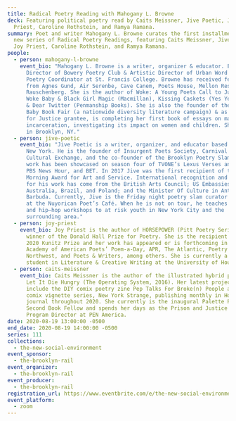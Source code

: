```yaml
---
title: Radical Poetry Reading with Mahogany L. Browne
deck: Featuring political poetry read by Caits Meissner, Jive Poetic, Joy
  Priest, Caroline Rothstein, and Ramya Ramana.
summary: Poet and writer Mahogany L. Browne curates the first installment in a
  new series of Radical Poetry Readings, featuring Caits Meissner, Jive Poetic,
  Joy Priest, Caroline Rothstein, and Ramya Ramana.
people:
  - person: mahogany-l-browne
    event_bio: "Mahogany L. Browne is a writer, organizer & educator. Executive
      Director of Bowery Poetry Club & Artistic Director of Urban Word NYC &
      Poetry Coordinator at St. Francis College. Browne has received fellowships
      from Agnes Gund, Air Serenbe, Cave Canem, Poets House, Mellon Research &
      Rauschenberg. She is the author of Woke: A Young Poets Call to Justice,
      Woke Baby & Black Girl Magic (Macmillan), Kissing Caskets (Yes Yes Books)
      & Dear Twitter (Penmanship Books). She is also the founder of the Woke
      Baby Book Fair (a nationwide diversity literature campaign) & as an Arts
      for Justice grantee, is completing her first book of essays on mass
      incarceration, investigating its impact on women and children. She lives
      in Brooklyn, NY."
  - person: jive-poetic
    event_bio: "Jive Poetic is a writer, organizer, and educator based in Brooklyn,
      New York. He is the founder of Insurgent Poets Society, Carnival Slam:
      Cultural Exchange, and the co-founder of the Brooklyn Poetry Slam. His
      work has been showcased on season four of TVONE’s Lexus Verses and Flow,
      PBS News Hour, and BET. In 2017 Jive was the first recipient of the John
      Morning Award for Art and Service. International recognition and support
      for his work has come from the British Arts Council; US Embassies in
      Australia, Brazil, and Poland; and the Minister Of Culture in Antigua and
      Barbuda. Currently, Jive is the Friday night poetry slam curator and host
      at the Nuyorican Poet’s Café. When he is not on tour, he teaches poetry
      and hip–hop workshops to at risk youth in New York City and the
      surrounding area."
  - person: joy-priest
    event_bio: Joy Priest is the author of HORSEPOWER (Pitt Poetry Series, 2020),
      winner of the Donald Hall Prize for Poetry. She is the recipient of the
      2020 Kunitz Prize and her work has appeared or is forthcoming in the
      Academy of American Poets’ Poem-a-Day, APR, The Atlantic, Poetry
      Northwest, and Poets & Writers, among others. She is currently a doctoral
      student in Literature & Creative Writing at the University of Houston.
  - person: caits-meissner
    event_bio: Caits Meissner is the author of the illustrated hybrid poetry book
      Let It Die Hungry (The Operating System, 2016). Her latest projects
      include the DIY comix poetry zine Pep Talks For Broke(n) People and a
      comix vignette series, New York Strange, publishing monthly in Hobart
      journal throughout 2020. She currently is the inaugural Palette Poetry
      Second Book Fellow and spends her days as the Prison and Justice Writing
      Program Director at PEN America.
date: 2020-08-19 13:00:00 -0500
end_date: 2020-08-19 14:00:00 -0500
series: 111
collections:
  - the-new-social-environment
event_sponsor:
  - the-brooklyn-rail
event_organizer:
  - the-brooklyn-rail
event_producer:
  - the-brooklyn-rail
registration_url: https://www.eventbrite.com/e/the-new-social-environment-111-radical-poetry-with-mahogany-l-browne-tickets-117063797971?aff=ebdssbonlinesearch
event_platform:
  - zoom
---
```

